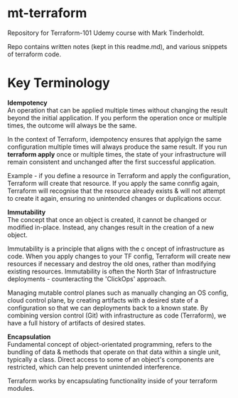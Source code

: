 # mt-terraform
Repository for Terraform-101 Udemy course with Mark Tinderholdt.

Repo contains written notes (kept in this readme.md), and various snippets of terraform code.


# Key Terminology

<b>Idempotency</b><br> An operation that can be applied multiple times without changing the result beyond the initial application. If you perform the operation once or multiple times, the outcome will always be the same.


In the context of Terraform, idempotency ensures that applyign the same configuration multiple times will always produce the same result. If you run **terraform apply** once or multiple times, the state of your infrastructure will remain consistent and unchanged after the first successful application. 

Example - if you define a resource in Terraform and apply the configuration, Terraform will create that resource. If you apply the same connfig again, Terraform will recognise that the resource already exists & will not attempt to create it again, ensuring no unintended changes or duplications occur.


<b>Immutability</b><br> The concept that once an object is created, it cannot be changed or modified in-place. Instead, any changes result in the creation of a new object. 


Immutability is a principle that aligns with the c oncept of infrastructure as code. When you apply changes to your TF config, Terraform will create new resources if necessary and destroy the old ones, rather than modifying existing resources. Immutability is often the North Star of Infrastructure deployments - counteracting the 'ClickOps' approach.

Managing mutable control planes such as manually changing an OS config, cloud control plane, by creating artifacts with a desired state of a configuration so that we can deployments back to a known state. By combining version control (Git) with infrastructure as code (Terraform), we have a full history of artifacts of desired states.

<b>Encapsulation</b></br> Fundamental concept of object-orientated programming, refers to the bundling of data & methods that operate on that data within a single unit, typically a class. Direct access to some of an object's components are restricted, which can help prevent unintended interference.

Terraform works by encapsulating functionality inside of your terraform modules. 




